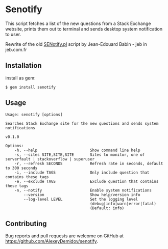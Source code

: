 # Senotify

This script fetches a list of the new questions from a Stack Exchange website,
prints them out to terminal and sends desktop system notification to user.

Rewrite of the old [SENotify.pl][1] script by Jean-Edouard Babin - jeb in jeb.com.fr

[1]:http://stackapps.com/questions/817/senotify-stack-exchange-new-question-notification-perl-growl

## Installation

install as gem:

    $ gem install senotify

## Usage

```
Usage: senotify [options]

Searches Stack Exchange site for the new questions and sends system notifications

v0.1.0

Options:
    -h, --help                       Show command line help
    -s, --sites SITE,SITE,SITE       Sites to monitor, one of serverfault | stackoverflow | superuser
    -r, --refresh SECONDS            Refresh rate in seconds, default to 300 seconds
    -i, --include TAGS               Only include question that contains these tags
    -e, --exclude TAGS               Exclude question that contains these tags 
    -n, --notify                     Enable system notifications
        --version                    Show help/version info
        --log-level LEVEL            Set the logging level
                                     (debug|info|warn|error|fatal)
                                     (Default: info)
```

## Contributing

Bug reports and pull requests are welcome on GitHub at https://github.com/AlexeyDemidov/senotify.

